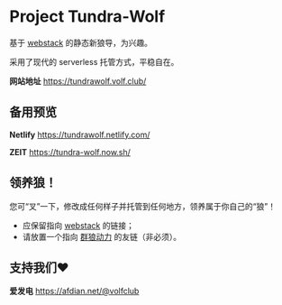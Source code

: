 # Project Tundra-Wolf

基于 [webstack](https://github.com/WebStackPage/WebStackPage.github.io) 的静态新狼导，为兴趣。

采用了现代的 serverless 托管方式，平稳自在。

**网站地址** https://tundrawolf.volf.club/

## 备用预览

**Netlify** https://tundrawolf.netlify.com/

**ZEIT** https://tundra-wolf.now.sh/

## 领养狼！

您可“叉”一下，修改成任何样子并托管到任何地方，领养属于你自己的“狼”！

- 应保留指向 [webstack](https://github.com/WebStackPage/WebStackPage.github.io) 的链接；
- 请放置一个指向 [群狼动力](https://volf.club/) 的友链（非必须）。

## 支持我们❤

**爱发电** https://afdian.net/@volfclub
